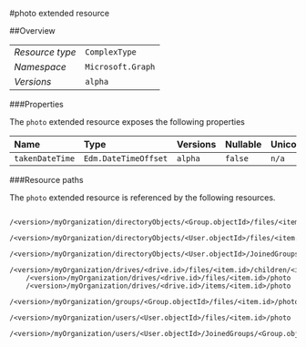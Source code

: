 #photo extended resource

 



##Overview

|  |  | 
| :-- | :-- | 
| _Resource type_ | `ComplexType` | 
| _Namespace_ | `Microsoft.Graph` | 
| _Versions_ | `alpha` | 


###Properties

The `photo` extended resource exposes the following properties 

| Name | Type | Versions | Nullable | Unicode | Comments | 
| :-- | :-- | :-- | :-- | :-- | :-- | 
| `takenDateTime` | `Edm.DateTimeOffset` | `alpha` | `false` | `n/a` |  | 


###Resource paths

The `photo` extended resource is referenced by the following resources. 

```
	/<version>/myOrganization/directoryObjects/<Group.objectId>/files/<item.id>/photo
	/<version>/myOrganization/directoryObjects/<User.objectId>/files/<item.id>/photo
	/<version>/myOrganization/directoryObjects/<User.objectId>/JoinedGroups/<Group.objectId>/files/<item.id>/photo
	/<version>/myOrganization/drives/<drive.id>/files/<item.id>/children/<item.id>/photo
	/<version>/myOrganization/drives/<drive.id>/files/<item.id>/photo
	/<version>/myOrganization/drives/<drive.id>/items/<item.id>/photo
	/<version>/myOrganization/groups/<Group.objectId>/files/<item.id>/photo
	/<version>/myOrganization/users/<User.objectId>/files/<item.id>/photo
	/<version>/myOrganization/users/<User.objectId>/JoinedGroups/<Group.objectId>/files/<item.id>/photo
```





<!-- {
"type": "#page.annotation",
"tocPath": "ComplexType/photo",
"section": "documentation"
} -->